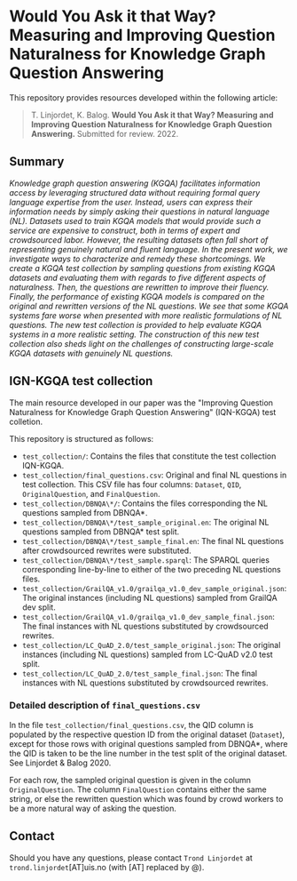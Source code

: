 # Would You Ask it that Way? Measuring and Improving Question Naturalness for Knowledge Graph Question Answering

This repository provides resources developed within the following article:

> T. Linjordet, K. Balog. **Would You Ask it that Way? Measuring and Improving Question Naturalness for Knowledge Graph Question Answering.** Submitted for review. 2022. 

## Summary

*Knowledge graph question answering (KGQA) facilitates information access by leveraging structured data without requiring formal query language expertise from the user.  Instead, users can express their information needs by simply asking their questions in natural language (NL).  Datasets used to train KGQA models that would provide such a service are expensive to construct, both in terms of expert and crowdsourced labor.  However, the resulting datasets often fall short of representing genuinely natural and fluent language.  In the present work, we investigate ways to characterize and remedy these shortcomings.  We create a KGQA test collection by sampling questions from existing KGQA datasets and evaluating them with regards to five different aspects of naturalness.  Then, the questions are rewritten to improve their fluency.  Finally, the performance of existing KGQA models is compared on the original and rewritten versions of the NL questions.  We see that some KGQA systems fare worse when presented with more realistic formulations of NL questions.  The new test collection is provided to help evaluate KGQA systems in a more realistic setting.  The construction of this new test collection also sheds light on the challenges of constructing large-scale KGQA datasets with genuinely NL questions.*

## IGN-KGQA test collection

The main resource developed in our paper was the "Improving Question Naturalness for Knowledge Graph Question Answering" (IQN-KGQA) test colletion. 

This repository is structured as follows:

- `test_collection/`: Contains the files that constitute the test collection IQN-KGQA.
- `test_collection/final_questions.csv`: Original and final NL questions in test collection. This CSV file has four columns: `Dataset`, `QID`, `OriginalQuestion`, and `FinalQuestion`. 
- `test_collection/DBNQA\*/`: Contains the files corresponding the NL questions sampled from DBNQA*. 
- `test_collection/DBNQA\*/test_sample_original.en`: The original NL questions sampled from DBNQA* test split. 
- `test_collection/DBNQA\*/test_sample_final.en`: The final NL questions after crowdsourced rewrites were substituted. 
- `test_collection/DBNQA\*/test_sample.sparql`: The SPARQL queries corresponding line-by-line to either of the two preceding NL questions files.
- `test_collection/GrailQA_v1.0/grailqa_v1.0_dev_sample_original.json`: The original instances (including NL questions) sampled from GrailQA dev split.
- `test_collection/GrailQA_v1.0/grailqa_v1.0_dev_sample_final.json`: The final instances with NL questions substituted by crowdsourced rewrites.
- `test_collection/LC_QuAD_2.0/test_sample_original.json`: The original instances (including NL questions) sampled from LC-QuAD v2.0 test split.
- `test_collection/LC_QuAD_2.0/test_sample_final.json`: The final instances with NL questions substituted by crowdsourced rewrites.

### Detailed description of `final_questions.csv`

In the file `test_collection/final_questions.csv`, the QID column is populated by the respective question ID from the original dataset (`Dataset`), except for those rows with original questions sampled from DBNQA*, where the QID is taken to be the line number in the test split of the original dataset. See Linjordet & Balog 2020. 

For each row, the sampled original question is given in the column `OriginalQuestion`. The column `FinalQuestion` contains either the same string, or else the rewritten question which was found by crowd workers to be a more natural way of asking the question. 

## Contact

Should you have any questions, please contact `Trond Linjordet` at `trond.linjordet`[AT]uis.no (with [AT] replaced by @).

